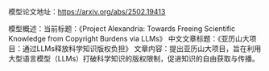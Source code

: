 模型论文地址：https://arxiv.org/abs/2502.19413

模型概述：当前标题：《Project Alexandria: Towards Freeing Scientific Knowledge from Copyright Burdens via LLMs》
中文文章标题：《亚历山大项目：通过LLMs释放科学知识版权负担》
文章内容：提出亚历山大项目，旨在利用大型语言模型（LLMs）打破科学知识的版权限制，促进知识的自由获取与传播。
